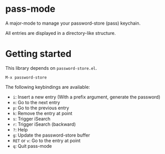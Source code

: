 # pass-mode

A major-mode to manage your password-store (pass) keychain.

All entries are displayed in a directory-like structure.

# Getting started

This library depends on `password-store.el`.

    M-x password-store

The following keybindings are available:

- `i`: Insert a new entry (With a prefix argument, generate the password)
- `n`: Go to the next entry
- `p`: Go to the previous entry
- `k`: Remove the entry at point
- `s`: Trigger iSearch
- `r`: Trigger iSearch (backward)
- `?`: Help
- `g`: Update the password-store buffer
- `RET` or `v`: Go to the entry at point
- `q`: Quit pass-mode

